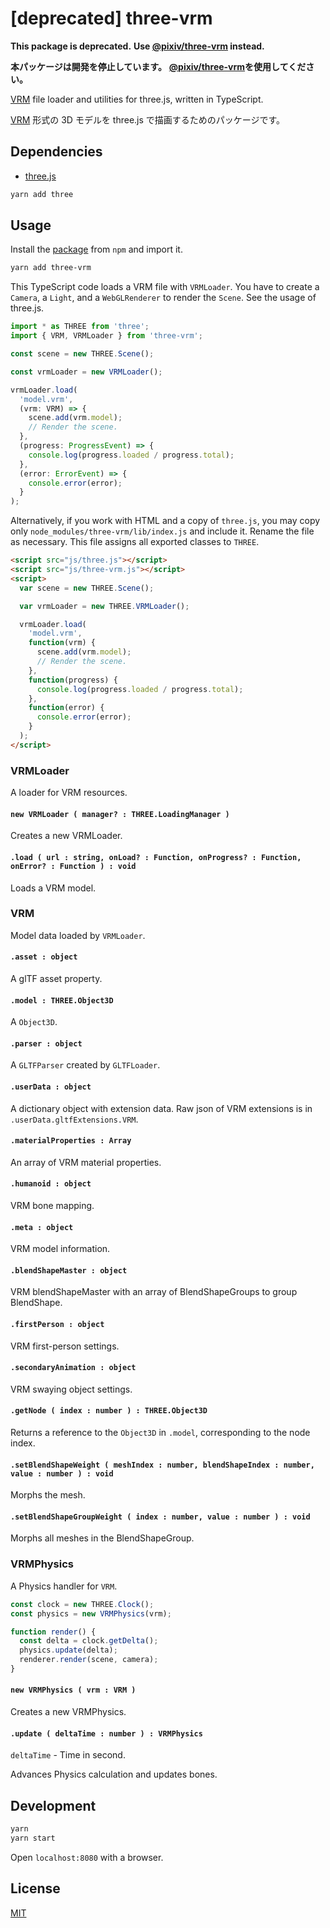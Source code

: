 # [deprecated] three-vrm

<!--
[![Latest NPM release][npm-badge]][npm-badge-url]
[![Install Size][npm-size-badge]][npm-size-badge-url]
[![License][license-badge]][license-badge-url]
[![Build Status][travis-ci-badge]][travis-ci-badge-url]
-->

**This package is deprecated.**
**Use [@pixiv/three-vrm](https://github.com/pixiv/three-vrm) instead.**

**本パッケージは開発を停止しています。**
**[@pixiv/three-vrm](https://github.com/pixiv/three-vrm)を使用してください。**

[VRM](https://dwango.github.io/en/vrm/) file loader and utilities for three.js, written in TypeScript.

[VRM](https://dwango.github.io/vrm/) 形式の 3D モデルを three.js で描画するためのパッケージです。

## Dependencies

- [three.js](https://github.com/mrdoob/three.js/)

```sh
yarn add three
```

## Usage

Install the [package][npm-badge-url] from `npm` and import it.

```sh
yarn add three-vrm
```

This TypeScript code loads a VRM file with `VRMLoader`.
You have to create a `Camera`, a `Light`, and a `WebGLRenderer` to render the `Scene`.
See the usage of three.js.

```ts
import * as THREE from 'three';
import { VRM, VRMLoader } from 'three-vrm';

const scene = new THREE.Scene();

const vrmLoader = new VRMLoader();

vrmLoader.load(
  'model.vrm',
  (vrm: VRM) => {
    scene.add(vrm.model);
    // Render the scene.
  },
  (progress: ProgressEvent) => {
    console.log(progress.loaded / progress.total);
  },
  (error: ErrorEvent) => {
    console.error(error);
  }
);
```

Alternatively, if you work with HTML and a copy of `three.js`, you may copy only `node_modules/three-vrm/lib/index.js` and include it.
Rename the file as necessary.
This file assigns all exported classes to `THREE`.

```html
<script src="js/three.js"></script>
<script src="js/three-vrm.js"></script>
<script>
  var scene = new THREE.Scene();

  var vrmLoader = new THREE.VRMLoader();

  vrmLoader.load(
    'model.vrm',
    function(vrm) {
      scene.add(vrm.model);
      // Render the scene.
    },
    function(progress) {
      console.log(progress.loaded / progress.total);
    },
    function(error) {
      console.error(error);
    }
  );
</script>
```

### VRMLoader

A loader for VRM resources.

#### `new VRMLoader ( manager? : THREE.LoadingManager )`

Creates a new VRMLoader.

#### `.load ( url : string, onLoad? : Function, onProgress? : Function, onError? : Function ) : void`

Loads a VRM model.

### VRM

Model data loaded by `VRMLoader`.

#### `.asset : object`

A glTF asset property.

#### `.model : THREE.Object3D`

A `Object3D`.

#### `.parser : object`

A `GLTFParser` created by `GLTFLoader`.

#### `.userData : object`

A dictionary object with extension data.
Raw json of VRM extensions is in `.userData.gltfExtensions.VRM`.

#### `.materialProperties : Array`

An array of VRM material properties.

#### `.humanoid : object`

VRM bone mapping.

#### `.meta : object`

VRM model information.

#### `.blendShapeMaster : object`

VRM blendShapeMaster with an array of BlendShapeGroups to group BlendShape.

#### `.firstPerson : object`

VRM first-person settings.

#### `.secondaryAnimation : object`

VRM swaying object settings.

#### `.getNode ( index : number ) : THREE.Object3D`

Returns a reference to the `Object3D` in `.model`, corresponding to the node index.

#### `.setBlendShapeWeight ( meshIndex : number, blendShapeIndex : number, value : number ) : void`

Morphs the mesh.

#### `.setBlendShapeGroupWeight ( index : number, value : number ) : void`

Morphs all meshes in the BlendShapeGroup.

### VRMPhysics

A Physics handler for `VRM`.

```ts
const clock = new THREE.Clock();
const physics = new VRMPhysics(vrm);

function render() {
  const delta = clock.getDelta();
  physics.update(delta);
  renderer.render(scene, camera);
}
```

#### `new VRMPhysics ( vrm : VRM )`

Creates a new VRMPhysics.

#### `.update ( deltaTime : number ) : VRMPhysics`

`deltaTime` - Time in second.

Advances Physics calculation and updates bones.

## Development

```sh
yarn
yarn start
```

Open `localhost:8080` with a browser.

## License

[MIT][license-badge-url]

[npm-badge]: https://img.shields.io/npm/v/three-vrm.svg
[npm-badge-url]: https://www.npmjs.com/package/three-vrm
[npm-size-badge]: https://packagephobia.now.sh/badge?p=three-vrm
[npm-size-badge-url]: https://packagephobia.now.sh/result?p=three-vrm
[license-badge]: https://img.shields.io/npm/l/three-vrm.svg
[license-badge-url]: ./LICENSE
[travis-ci-badge]: https://travis-ci.org/rdrgn/three-vrm.svg?branch=master
[travis-ci-badge-url]: https://travis-ci.org/rdrgn/three-vrm
